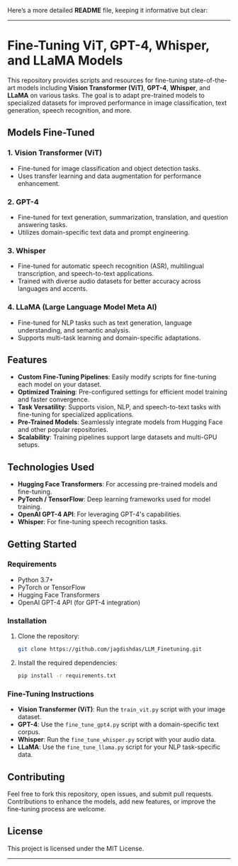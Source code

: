 Here’s a more detailed **README** file, keeping it informative but clear:

---

# Fine-Tuning ViT, GPT-4, Whisper, and LLaMA Models

This repository provides scripts and resources for fine-tuning state-of-the-art models including **Vision Transformer (ViT)**, **GPT-4**, **Whisper**, and **LLaMA** on various tasks. The goal is to adapt pre-trained models to specialized datasets for improved performance in image classification, text generation, speech recognition, and more.

## Models Fine-Tuned

### 1. **Vision Transformer (ViT)**
- Fine-tuned for image classification and object detection tasks.
- Uses transfer learning and data augmentation for performance enhancement.

### 2. **GPT-4**
- Fine-tuned for text generation, summarization, translation, and question answering tasks.
- Utilizes domain-specific text data and prompt engineering.

### 3. **Whisper**
- Fine-tuned for automatic speech recognition (ASR), multilingual transcription, and speech-to-text applications.
- Trained with diverse audio datasets for better accuracy across languages and accents.

### 4. **LLaMA (Large Language Model Meta AI)**
- Fine-tuned for NLP tasks such as text generation, language understanding, and semantic analysis.
- Supports multi-task learning and domain-specific adaptations.

## Features

- **Custom Fine-Tuning Pipelines**: Easily modify scripts for fine-tuning each model on your dataset.
- **Optimized Training**: Pre-configured settings for efficient model training and faster convergence.
- **Task Versatility**: Supports vision, NLP, and speech-to-text tasks with fine-tuning for specialized applications.
- **Pre-Trained Models**: Seamlessly integrate models from Hugging Face and other popular repositories.
- **Scalability**: Training pipelines support large datasets and multi-GPU setups.

## Technologies Used

- **Hugging Face Transformers**: For accessing pre-trained models and fine-tuning.
- **PyTorch / TensorFlow**: Deep learning frameworks used for model training.
- **OpenAI GPT-4 API**: For leveraging GPT-4's capabilities.
- **Whisper**: For fine-tuning speech recognition tasks.

## Getting Started

### Requirements

- Python 3.7+
- PyTorch or TensorFlow
- Hugging Face Transformers
- OpenAI GPT-4 API (for GPT-4 integration)

### Installation

1. Clone the repository:

   ```bash
   git clone https://github.com/jagdishdas/LLM_Finetuning.git
   ```

2. Install the required dependencies:

   ```bash
   pip install -r requirements.txt
   ```

### Fine-Tuning Instructions

- **Vision Transformer (ViT)**: Run the `train_vit.py` script with your image dataset.
- **GPT-4**: Use the `fine_tune_gpt4.py` script with a domain-specific text corpus.
- **Whisper**: Run the `fine_tune_whisper.py` script with your audio data.
- **LLaMA**: Use the `fine_tune_llama.py` script for your NLP task-specific data.

## Contributing

Feel free to fork this repository, open issues, and submit pull requests. Contributions to enhance the models, add new features, or improve the fine-tuning process are welcome.

## License

This project is licensed under the MIT License.

---

